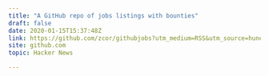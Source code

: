 ```yaml
---
title: "A GitHub repo of jobs listings with bounties"
draft: false
date: 2020-01-15T15:37:48Z
link: https://github.com/zcor/githubjobs?utm_medium=RSS&utm_source=hune
site: github.com
topic: Hacker News  

---
```


